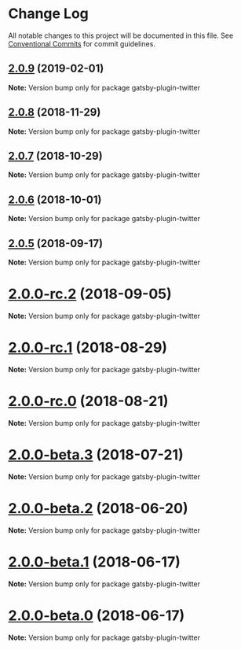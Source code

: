 # Change Log

All notable changes to this project will be documented in this file.
See [Conventional Commits](https://conventionalcommits.org) for commit guidelines.

## [2.0.9](https://github.com/gatsbyjs/gatsby/tree/master/packages/gatsby-plugin-twitter/compare/gatsby-plugin-twitter@2.0.8...gatsby-plugin-twitter@2.0.9) (2019-02-01)

**Note:** Version bump only for package gatsby-plugin-twitter

<a name="2.0.8"></a>

## [2.0.8](https://github.com/gatsbyjs/gatsby/tree/master/packages/gatsby-plugin-twitter/compare/gatsby-plugin-twitter@2.0.7...gatsby-plugin-twitter@2.0.8) (2018-11-29)

**Note:** Version bump only for package gatsby-plugin-twitter

<a name="2.0.7"></a>

## [2.0.7](https://github.com/gatsbyjs/gatsby/tree/master/packages/gatsby-plugin-twitter/compare/gatsby-plugin-twitter@2.0.6...gatsby-plugin-twitter@2.0.7) (2018-10-29)

**Note:** Version bump only for package gatsby-plugin-twitter

<a name="2.0.6"></a>

## [2.0.6](https://github.com/gatsbyjs/gatsby/tree/master/packages/gatsby-plugin-twitter/compare/gatsby-plugin-twitter@2.0.5...gatsby-plugin-twitter@2.0.6) (2018-10-01)

**Note:** Version bump only for package gatsby-plugin-twitter

<a name="2.0.5"></a>

## [2.0.5](https://github.com/gatsbyjs/gatsby/tree/master/packages/gatsby-plugin-twitter/compare/gatsby-plugin-twitter@2.0.0-rc.2...gatsby-plugin-twitter@2.0.5) (2018-09-17)

**Note:** Version bump only for package gatsby-plugin-twitter

<a name="2.0.0-rc.2"></a>

# [2.0.0-rc.2](https://github.com/gatsbyjs/gatsby/tree/master/packages/gatsby-plugin-twitter/compare/gatsby-plugin-twitter@2.0.0-rc.1...gatsby-plugin-twitter@2.0.0-rc.2) (2018-09-05)

**Note:** Version bump only for package gatsby-plugin-twitter

<a name="2.0.0-rc.1"></a>

# [2.0.0-rc.1](https://github.com/gatsbyjs/gatsby/tree/master/packages/gatsby-plugin-twitter/compare/gatsby-plugin-twitter@2.0.0-rc.0...gatsby-plugin-twitter@2.0.0-rc.1) (2018-08-29)

**Note:** Version bump only for package gatsby-plugin-twitter

<a name="2.0.0-rc.0"></a>

# [2.0.0-rc.0](https://github.com/gatsbyjs/gatsby/tree/master/packages/gatsby-plugin-twitter/compare/gatsby-plugin-twitter@2.0.0-beta.3...gatsby-plugin-twitter@2.0.0-rc.0) (2018-08-21)

**Note:** Version bump only for package gatsby-plugin-twitter

<a name="2.0.0-beta.3"></a>

# [2.0.0-beta.3](https://github.com/gatsbyjs/gatsby/tree/master/packages/gatsby-plugin-twitter/compare/gatsby-plugin-twitter@2.0.0-beta.2...gatsby-plugin-twitter@2.0.0-beta.3) (2018-07-21)

**Note:** Version bump only for package gatsby-plugin-twitter

<a name="2.0.0-beta.2"></a>

# [2.0.0-beta.2](https://github.com/gatsbyjs/gatsby/tree/master/packages/gatsby-plugin-twitter/compare/gatsby-plugin-twitter@2.0.0-beta.1...gatsby-plugin-twitter@2.0.0-beta.2) (2018-06-20)

**Note:** Version bump only for package gatsby-plugin-twitter

<a name="2.0.0-beta.1"></a>

# [2.0.0-beta.1](https://github.com/gatsbyjs/gatsby/tree/master/packages/gatsby-plugin-twitter/compare/gatsby-plugin-twitter@2.0.0-beta.0...gatsby-plugin-twitter@2.0.0-beta.1) (2018-06-17)

**Note:** Version bump only for package gatsby-plugin-twitter

<a name="2.0.0-beta.0"></a>

# [2.0.0-beta.0](https://github.com/gatsbyjs/gatsby/tree/master/packages/gatsby-plugin-twitter/compare/gatsby-plugin-twitter@1.0.20...gatsby-plugin-twitter@2.0.0-beta.0) (2018-06-17)

**Note:** Version bump only for package gatsby-plugin-twitter
